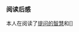 ### 阅读后感
本人在阅读了[提问的智慧](https://github.com/ryanhanwu/How-To-Ask-Questions-The-Smart-Way/blob/main/README-zh_CN.md)和[]